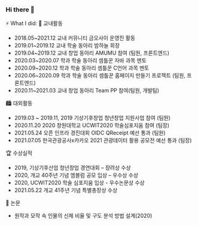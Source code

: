 ### Hi there 👋

⚡ What I did: 
 🏤 교내활동
  - 2018.05~2021.12 교내 커뮤니티 금오사이 운영진 활동
  - 2019.01~2019.12 교내 학술 동아리 밤하늘 회장
  - 2019.04~2019.12 교내 창업 동아리 AMUMU 참여 (팀원, 프론트엔드)
  - 2020.03~2020.07 학과 학술 동아리 셈틀꾼 자바 과목 멘토
  - 2020.09~2020.12 학과 학술 동아리 셈틀꾼 C언어 과목 멘토 
  - 2020.06~2020.09 학과 학술 동아리 셈틀꾼 홈페이지 만들기 프로젝트 (팀원, 프론트엔드)
  - 2020.11~2021.03 교내 창업 동아리 Team PP 참여(팀원, 개발팀)

🏙 대외활동 
  - 2019.03 ~ 2019.11, 2019 기상기후창업 청년창업 지원사업 참여 (팀원)
  - 2020.11.20 2020 창원대학교 UCWIT2020 학술심포지움 참여 (팀장)
  - 2021.05.24 오픈 인프라 경진대회 OIDC QReceipt 예선 통과 (팀원)
  - 2021.07.05 한국관광공사x카카오 2021 관광데이터 활용 공모전 예선 통과 (팀장)

🏆 수상실적
  - 2019, 기상기후산업 청년창업 경연대회 – 장려상 수상
  - 2020, 개교 40주년 기념 엠블럼 공모 입상 – 우수상 수상
  - 2020, UCWIT2020 학술 심포지움 입상 - 우수논문상 수상
  - 2021.05.22 개교 41주년 기념 특별총장상 수상

📄 논문
  - 원작과 모작 속 인물의 신체 비율 및 구도 분석 방법 설계(2020)

<!--
**C12H22O12/C12H22O12** is a ✨ _special_ ✨ repository because its `README.md` (this file) appears on your GitHub profile.

Here are some ideas to get you started:

- 🔭 I’m currently working on ...
- 🌱 I’m currently learning ...
- 👯 I’m looking to collaborate on ...
- 🤔 I’m looking for help with ...
- 💬 Ask me about ...
- 📫 How to reach me: ...
- 😄 Pronouns: ...
- ⚡ Fun fact: ...
-->

